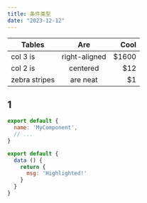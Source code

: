 ```yaml
---
title: 条件类型
date: "2023-12-12"
---
```


| Tables        | Are           | Cool  |
| ------------- |:-------------:| -----:|
| col 3 is      | right-aligned | $1600 |
| col 2 is      | centered      |   $12 |
| zebra stripes | are neat      |    $1 |

## 1

``` js
export default {
  name: 'MyComponent',
  // ...
}
```

``` js {4}
export default {
  data () {
    return {
      msg: 'Highlighted!'
    }
  }
}
```

